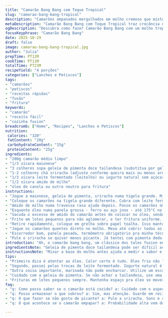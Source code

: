 ```yaml
---
title: "Camarão Bang Bang com Toque Tropical"
slug: "camarao-bang-bang-tropical"
description: "Camarões empanados mergulhados em molho cremoso que mistura maionese, geleia de pimenta doce tailandesa e um toque de sriracha. A textura crocante contrastando com o molho picante e adocicado. Tempo curto de preparo, ideal pra dar aquele upgrade num petisco fácil, com dicas pra ajustar o ponto de picância e garantir crocância constante."
metaDescription: "Camarão Bang Bang com Toque Tropical traz crocância e sabor picante, ideal para um petisco rápido e surpreendente."
ogDescription: "Descubra como fazer Camarão Bang Bang com um molho tropical e sabor marcante. Perfeito para acompanhar bebidas e alegrar as festas."
focusKeyphrase: "Camarão Bang Bang"
date: 2025-10-29
draft: false
image: camarao-bang-bang-tropical.jpg
author: "Julia"
prepTime: PT12M
cookTime: PT11M
totalTime: PT23M
recipeYield: "4 porções"
categories: ["Lanches e Petiscos"]
tags:
- "camarões"
- "petiscos"
- "receitas rápidas"
- "fusão"
- "fritura"
keywords:
- "camarão"
- "receita fácil"
- "cozinha fusion"
breadcrumb: ["Home", "Recipes", "Lanches e Petiscos"]
nutrition: 
 calories: "320"
 fatContent: "20g"
 carbohydrateContent: "15g"
 proteinContent: "25g"
ingredients:
- "200g camarão médio limpo"
- "1/3 xícara maionese"
- "3 colheres sopa geleia de pimenta doce tailandesa (substitua por geleia de pimenta caseira para sabor brasileiro)"
- "1-2 colheres chá sriracha (adjuste conforme queira mais ou menos ardido)"
- "1/3 xícara leite fermentado (leitelho) ou iogurte natural sem açúcar"
- "1/2 xícara amido de milho"
- "óleo de canola ou outro neutro para fritura"
instructions:
- "Jogue a maionese, geleia de pimenta, sriracha numa tigela grande. Misture até forma creme uniforme. Vai escurecer conforme pôr mais pimenta. Curto e direto."
- "Coloque os camarões na tigela grande diferente. Cubra com leite fermentado, remexa até todos molhados. Deixe escorrer no escorredor, nada de excesso, evita empapado depois."
- "Amido de milho numa travessa rasa ajuda depois. Passe os camarões úmidos uma por um no amido de milho. Pressione leve para grudar bem, mas não vá virar bolota."
- "Esquente óleo numa panela grossa - ferro ou aço inox - até 175°C no termômetro ou faça teste do palito: bolhinhas borbulhando rápido. Óleo demais deixa pesado, menos óleo não frita como quer."
- "Sacuda o excesso de amido do camarão antes de colocar no óleo, senão vai grudar no fundo ou fazer fumaça."
- "Frite em lotes pequenos para não aglomerar, e ter fritura uniforme. Dois minutos cada lado, até dourar delirante, pele querendo estalar. Use pinça para virar e evitar espirros."
- "Retire rapidamente, coloque em grelha sobre papel toalha. Isso mantém crocância, evita encharcar. Deixe escorrer uns minutinhos, aproveite cheiro trazendo vontade de beliscar."
- "Jogue os camarões quentes direto no molho. Mexa até cobrir todas as partes, roupa de festa, brilhos do molho. Sirva quente. Se quiser variar, experimente adicionar raspas de limão siciliano na mistura do molho – dá frescor e quebra o doce."
- "Escorredor bom, panela pesada, termômetro obrigatório pra minha técnica. Sem isso é roleta russa. Nunca aloque muito camarão, fritura precisa espaço para óleo se movimentar."
- "Pule o sriracha se quiser menos picante. Já tentei com pimenta dedo-de-moça fresca mas fogo sobe rápido demais. Geleia de pimenta faz toda diferença no dulçor equilibrado."
introduction: "Ah, o camarão bang bang, um clássico dos tales fusion entre o ocidental e o orientall. Testei diversas vezes aqui no meu canto usando técnicas caseiras, sobretudo para acertar o molho e a fritura. O segredo que aprendi é prestar atenção nos sinais da fritura, o som da bolha, a rapidez do queimadinho dourado, e claro, a calda – que não pode ser nem muito líquida para escorrer nem muito cremosa para perder leveza. A base com geleia de pimenta, um toque do Brasil com pimenta e açúcar, dá aquele sabor que me lembra festa de domingo com botequim. Se substituir ingredientes é importante: preferi geleia caseira ao invés de réplicas industrializadas e no lugar do buttermilk, que às vezes falta aqui, o iogurte natural dá conta. Preparar rápido, saborear rápido, repetir…"
ingredientsNote: "Geleia de pimenta doce tailandesa pode ser difícil achar no Brasil, então uma geleia de pimenta vermelha doce misturada com mel e um toque de vinagre funciona bem. O buttermilk, item raro em casa, pode ser improvisado com leite integral e uma colher de vinagre ou limão, esperando talhar por 10 minutos, ou usar iogurte natural diluído para textura semelhante. Amido de milho é fundamental porque não empapa e dá crocância melhor que farinha de trigo que apanha pra gordura. Óleo de canola é barato e tem ponto de fumaça alto, mas azeite de girassol ou milho também serve. No molho, ajuste a sriracha conforme sua familiaridade com picância, começa com pouco pra não queimar."
instructionsNote: "Mixar a base do molho antes ajuda a medir o sabor e controlar o picante. Marinar o camarão no líquido fermentado hidrata a carne e melhora o sabor, mas escorrer bem é essencial para não virar gordura grudenta. Amido precisa cobrir o camarão por inteiro, se algo fugir o camarão empapa ou indicação de fritura ruim. Óleo a temperatura certa adiciona crocância e cor, óleo frio: molho encharcado; óleo quente demais: queima externo cru interno. Fritar aos poucos não só evita queda brusca de temperatura mas também camarões grudados, porque óleo cheio vira panela de péssimas histórias. Usar pinça e grelha pra drenar evita ter que passar em papel toalha direto, isso afoga o trem. Finalizar jogando no molho quente mantém coco crocante e sabor marcante."
tips:
- "Primeira dica é atentar ao óleo. Calor certo é tudo. Óleo frio não frita, e óleo quente demais queima. Use um termômetro. Se não tiver, faça o teste do palito – bolhinhas rápidas aparecem. Não pule isso. Temperatura precisa para crocância ideal."
- "Segundo, passei pelas trocas de leite fermentado. Iogurte natural é prático. Adiciona acidez, que ajuda no sabor. Não fique preso ao que não tem em casa. Fazer com o que tem é jogo. Ambos são bons, mas o iogurte é mais fácil de achar."
- "Outra coisa importante, marinada não pode encharcar. Utilize um escorredor. Secar os camarões após marinar evita que fiquem empapados. Lembre-se de sacudir bem o excesso de leite. É fase crucial no processo."
- "Cuidado com a geleia de pimenta. Se não achar a tailandesa, use uma mistura. Geleia de pimenta vermelha, mel, e vinagre pode criar sabor balanceado. Assim como o molho, modifique conforme sua preferência. Sriracha aqui faz a diferença no picante."
- "Frituras em lotes pequenos sempre. Mantenha espaço pra óleo se mover. Isso garante que cada camarão recebeu calor e fritou igual. Mais camarões, menos calor. Risca a receita e acaba tudo grudando."
faq:
- "q: Como posso saber se o camarão está cozido? a: Cuidado com o aspecto. Camarão deve mudar de cor para rosa. A textura fica firme. Olhe a crocância na fritura. Não confunda com borrachudo."
- "q: Posso armazenar o que sobrou? a: Sim, mas atenção. Guarde em recipiente fechado, mas não espere o mesmo crocante. Pode fritar de novo para reaquecer. Além disso, remédio para a textura é sempre esquentar."
- "q: O que fazer se não gosto de picante? a: Pule a sriracha. Sons e cheiros ajudam. Não deixe muito doce. Faça um molho mais simples com maionese e geleia de fruta. Por exemplo, damasco ou pêra."
- "q: O que acontece se o camarão empapar? a: Probabilidade alta vem do excesso de leite ou empanamento fraco. Ignore a correria. Marinar precisa de paciência. Secar os camarões é essencial para evitar desastre."

---
```

